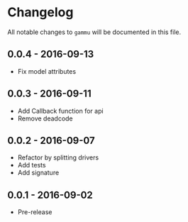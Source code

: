 # Changelog

All notable changes to `gammu` will be documented in this file.

## 0.0.4 - 2016-09-13
- Fix model attributes

## 0.0.3 - 2016-09-11
- Add Callback function for api
- Remove deadcode

## 0.0.2 - 2016-09-07

- Refactor by splitting drivers
- Add tests
- Add signature

## 0.0.1 - 2016-09-02

- Pre-release
